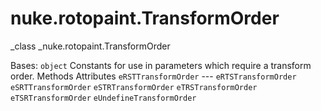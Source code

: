 # nuke.rotopaint.TransformOrder
_class _nuke.rotopaint.TransformOrder

Bases: `object`
Constants for use in parameters which require a transform order.
Methods
Attributes
`eRSTTransformOrder` ---
`eRTSTransformOrder`
`eSRTTransformOrder`
`eSTRTransformOrder`
`eTRSTransformOrder`
`eTSRTransformOrder`
`eUndefineTransformOrder`